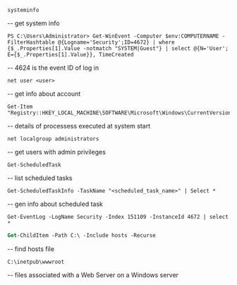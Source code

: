 ```
systeminfo
```

-- get system info

```PS
PS C:\Users\Administrator> Get-WinEvent -Computer $env:COMPUTERNAME -FilterHashtable @{Logname='Security';ID=4672} | where {$_.Properties[1].Value -notmatch "SYSTEM|Guest"} | select @{N='User'; E={$_.Properties[1].Value}}, TimeCreated
```

-- 4624 is the event ID of log in

```
net user <user>
```

-- get info about account

```PS
Get-Item "Registry::HKEY_LOCAL_MACHINE\SOFTWARE\Microsoft\Windows\CurrentVersion\Run"
```

-- details of processess executed at system start

```
net localgroup administrators
```

-- get users with admin privileges

```PS
Get-ScheduledTask
```

-- list scheduled tasks

```PS
Get-ScheduledTaskInfo -TaskName "<scheduled_task_name>" | Select *
```
-- gen info about scheduled task

```PS
Get-EventLog -LogName Security -Index 151109 -InstanceId 4672 | select *
```

```ps
Get-ChildItem -Path C:\ -Include hosts -Recurse
```

-- find hosts file

```
C:\inetpub\wwwroot
```
--  files associated with a Web Server on a Windows server











